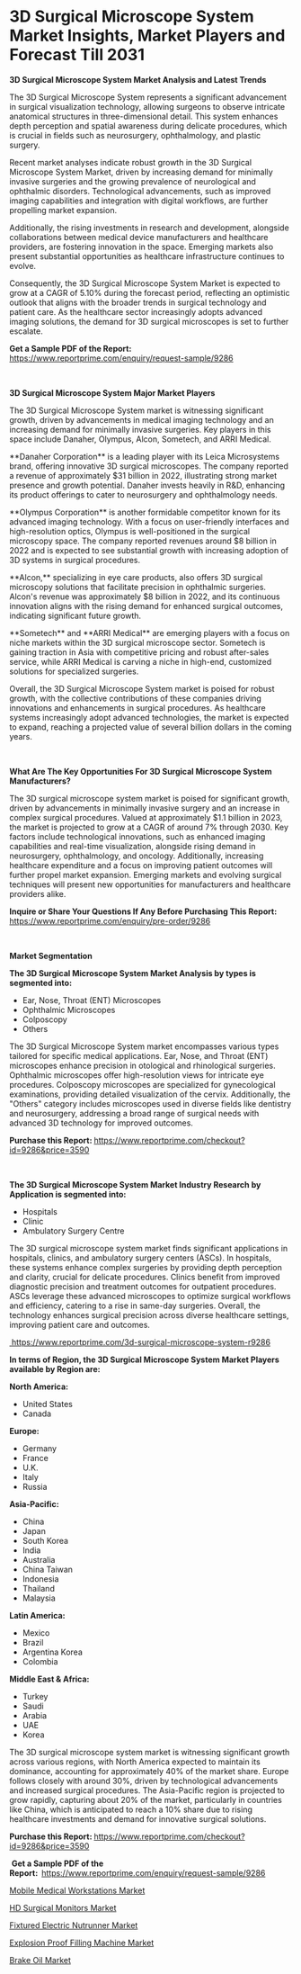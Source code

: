 <p><h1>3D Surgical Microscope System Market Insights, Market Players and Forecast Till 2031</h1></p><p><strong>3D Surgical Microscope System Market Analysis and Latest Trends</strong></p>
<p><p>The 3D Surgical Microscope System represents a significant advancement in surgical visualization technology, allowing surgeons to observe intricate anatomical structures in three-dimensional detail. This system enhances depth perception and spatial awareness during delicate procedures, which is crucial in fields such as neurosurgery, ophthalmology, and plastic surgery. </p><p>Recent market analyses indicate robust growth in the 3D Surgical Microscope System Market, driven by increasing demand for minimally invasive surgeries and the growing prevalence of neurological and ophthalmic disorders. Technological advancements, such as improved imaging capabilities and integration with digital workflows, are further propelling market expansion. </p><p>Additionally, the rising investments in research and development, alongside collaborations between medical device manufacturers and healthcare providers, are fostering innovation in the space. Emerging markets also present substantial opportunities as healthcare infrastructure continues to evolve. </p><p>Consequently, the 3D Surgical Microscope System Market is expected to grow at a CAGR of 5.10% during the forecast period, reflecting an optimistic outlook that aligns with the broader trends in surgical technology and patient care. As the healthcare sector increasingly adopts advanced imaging solutions, the demand for 3D surgical microscopes is set to further escalate.</p></p>
<p><strong>Get a Sample PDF of the Report:&nbsp;</strong> <a href="https://www.reportprime.com/enquiry/request-sample/9286">https://www.reportprime.com/enquiry/request-sample/9286</a></p>
<p>&nbsp;</p>
<p><strong>3D Surgical Microscope System Major Market Players</strong></p>
<p><p>The 3D Surgical Microscope System market is witnessing significant growth, driven by advancements in medical imaging technology and an increasing demand for minimally invasive surgeries. Key players in this space include Danaher, Olympus, Alcon, Sometech, and ARRI Medical.</p><p>**Danaher Corporation** is a leading player with its Leica Microsystems brand, offering innovative 3D surgical microscopes. The company reported a revenue of approximately $31 billion in 2022, illustrating strong market presence and growth potential. Danaher invests heavily in R&D, enhancing its product offerings to cater to neurosurgery and ophthalmology needs.</p><p>**Olympus Corporation** is another formidable competitor known for its advanced imaging technology. With a focus on user-friendly interfaces and high-resolution optics, Olympus is well-positioned in the surgical microscopy space. The company reported revenues around $8 billion in 2022 and is expected to see substantial growth with increasing adoption of 3D systems in surgical procedures.</p><p>**Alcon,** specializing in eye care products, also offers 3D surgical microscopy solutions that facilitate precision in ophthalmic surgeries. Alcon's revenue was approximately $8 billion in 2022, and its continuous innovation aligns with the rising demand for enhanced surgical outcomes, indicating significant future growth.</p><p>**Sometech** and **ARRI Medical** are emerging players with a focus on niche markets within the 3D surgical microscope sector. Sometech is gaining traction in Asia with competitive pricing and robust after-sales service, while ARRI Medical is carving a niche in high-end, customized solutions for specialized surgeries.</p><p>Overall, the 3D Surgical Microscope System market is poised for robust growth, with the collective contributions of these companies driving innovations and enhancements in surgical procedures. As healthcare systems increasingly adopt advanced technologies, the market is expected to expand, reaching a projected value of several billion dollars in the coming years.</p></p>
<p>&nbsp;</p>
<p><strong>What Are The Key Opportunities For 3D Surgical Microscope System Manufacturers?</strong></p>
<p><p>The 3D surgical microscope system market is poised for significant growth, driven by advancements in minimally invasive surgery and an increase in complex surgical procedures. Valued at approximately $1.1 billion in 2023, the market is projected to grow at a CAGR of around 7% through 2030. Key factors include technological innovations, such as enhanced imaging capabilities and real-time visualization, alongside rising demand in neurosurgery, ophthalmology, and oncology. Additionally, increasing healthcare expenditure and a focus on improving patient outcomes will further propel market expansion. Emerging markets and evolving surgical techniques will present new opportunities for manufacturers and healthcare providers alike.</p></p>
<p><strong>Inquire or Share Your Questions If Any Before Purchasing This Report:</strong> <a href="https://www.reportprime.com/enquiry/pre-order/9286">https://www.reportprime.com/enquiry/pre-order/9286</a></p>
<p>&nbsp;</p>
<p><strong>Market Segmentation</strong></p>
<p><strong>The 3D Surgical Microscope System Market Analysis by types is segmented into:</strong></p>
<p><ul><li>Ear, Nose, Throat (ENT) Microscopes</li><li>Ophthalmic Microscopes</li><li>Colposcopy</li><li>Others</li></ul></p>
<p><p>The 3D Surgical Microscope System market encompasses various types tailored for specific medical applications. Ear, Nose, and Throat (ENT) microscopes enhance precision in otological and rhinological surgeries. Ophthalmic microscopes offer high-resolution views for intricate eye procedures. Colposcopy microscopes are specialized for gynecological examinations, providing detailed visualization of the cervix. Additionally, the "Others" category includes microscopes used in diverse fields like dentistry and neurosurgery, addressing a broad range of surgical needs with advanced 3D technology for improved outcomes.</p></p>
<p><strong>Purchase this Report:&nbsp;</strong><a href="https://www.reportprime.com/checkout?id=9286&price=3590">https://www.reportprime.com/checkout?id=9286&price=3590</a></p>
<p>&nbsp;</p>
<p><strong>The 3D Surgical Microscope System Market Industry Research by Application is segmented into:</strong></p>
<p><ul><li>Hospitals</li><li>Clinic</li><li>Ambulatory Surgery Centre</li></ul></p>
<p><p>The 3D surgical microscope system market finds significant applications in hospitals, clinics, and ambulatory surgery centers (ASCs). In hospitals, these systems enhance complex surgeries by providing depth perception and clarity, crucial for delicate procedures. Clinics benefit from improved diagnostic precision and treatment outcomes for outpatient procedures. ASCs leverage these advanced microscopes to optimize surgical workflows and efficiency, catering to a rise in same-day surgeries. Overall, the technology enhances surgical precision across diverse healthcare settings, improving patient care and outcomes.</p></p>
<p><a href="https://www.reportprime.com/3d-surgical-microscope-system-r9286">&nbsp;https://www.reportprime.com/3d-surgical-microscope-system-r9286</a></p>
<p><strong>In terms of Region, the 3D Surgical Microscope System Market Players available by Region are:</strong></p>
<p>
    <p> <strong> North America: </strong>
        <ul>
            <li>United States</li>
            <li>Canada</li>
        </ul>
        </p> 
    <p> <strong> Europe: </strong>
        <ul>
            <li>Germany</li>
            <li>France</li>
            <li>U.K.</li>
            <li>Italy</li>
            <li>Russia</li>
        </ul>
        </p> 
    <p> <strong> Asia-Pacific: </strong>
        <ul>
            <li>China</li>
            <li>Japan</li>
            <li>South Korea</li>
            <li>India</li>
            <li>Australia</li>
            <li>China Taiwan</li>
            <li>Indonesia</li>
            <li>Thailand</li>
            <li>Malaysia</li>
        </ul>
        </p> 
    <p> <strong> Latin America: </strong>
        <ul>
            <li>Mexico</li>
            <li>Brazil</li>
            <li>Argentina Korea</li>
            <li>Colombia</li>
        </ul>
        </p> 
    <p> <strong> Middle East & Africa: </strong>
        <ul>
            <li>Turkey</li>
            <li>Saudi</li>
            <li>Arabia</li>
            <li>UAE</li>
            <li>Korea</li>
        </ul>
    </p>
    </p>
<p><p>The 3D surgical microscope system market is witnessing significant growth across various regions, with North America expected to maintain its dominance, accounting for approximately 40% of the market share. Europe follows closely with around 30%, driven by technological advancements and increased surgical procedures. The Asia-Pacific region is projected to grow rapidly, capturing about 20% of the market, particularly in countries like China, which is anticipated to reach a 10% share due to rising healthcare investments and demand for innovative surgical solutions.</p></p>
<p><strong>Purchase this Report: </strong><a href="https://www.reportprime.com/checkout?id=9286&price=3590">https://www.reportprime.com/checkout?id=9286&price=3590</a></p>
<p>&nbsp;<strong>Get a Sample PDF of the Report:&nbsp;&nbsp;</strong><a href="https://www.reportprime.com/enquiry/request-sample/9286">https://www.reportprime.com/enquiry/request-sample/9286</a></p>
<p><strong></strong></p>
<p><p><a href="https://www.linkedin.com/pulse/mobile-medical-workstations-market-global-regional-analysis-focus-wlkce?trackingId=xljv%2BhMOSuWTEGQ3LBZv%2FQ%3D%3D">Mobile Medical Workstations Market</a></p><p><a href="https://github.com/sofayahoo2023/Market-Research-Report-List-6/blob/main/hd-surgical-monitors-market.md">HD Surgical Monitors Market</a></p><p><a href="https://medium.com/@chellamarie1961/the-fixtured-electric-nutrunner-market-insights-report-offers-an-in-depth-and-thorough-analysis-ab66794e5b4c">Fixtured Electric Nutrunner Market</a></p><p><a href="https://www.linkedin.com/pulse/what-factors-influence-explosion-proof-filling-machine-jyojc?trackingId=%2F1QFd3NISySc2soU1G3D5Q%3D%3D">Explosion Proof Filling Machine Market</a></p><p><a href="https://issuu.com/reportprime-2/docs/brake-oil-market-size-2030.pptx_04404b7d3190f6">Brake Oil Market</a></p></p>